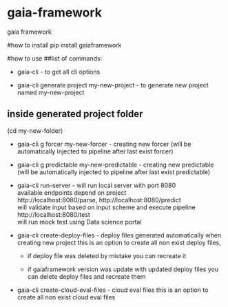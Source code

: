 # gaia-framework
gaia framework

#how to install
pip install gaiaframework

#how to use
##list of commands:
* gaia-cli - to get all cli options


* gaia-cli generate project my-new-project - to generate new project named my-new-project

## inside generated project folder 
(cd my-new-folder)
* gaia-cli g forcer my-new-forcer - creating new forcer (will be automatically injected to pipeline after last exist forcer)


* gaia-cli g predictable my-new-predictable - creating new predictable (will be automatically injected to pipeline after last exist predictable)


* gaia-cli run-server - will run local server with port 8080\
  available endpoints depend on project\
  http://localhost:8080/parse, http://localhost:8080/predict \
  will validate input based on input scheme and execute pipeline\
  http://localhost:8080/test \
  will run mock test using Data science portal


* gaia-cli create-deploy-files - deploy files generated automatically when creating new project this is an option to create all non exist deploy files, 

  * if deploy file was deleted by mistake you can recreate it 

  * if gaiaframework version was update with updated deploy files you can delete deploy files and recreate them

* gaia-cli create-cloud-eval-files - cloud eval files this is an option to create all non exist cloud eval files
